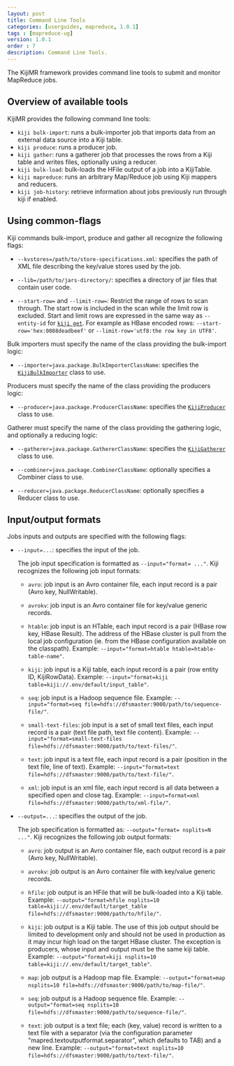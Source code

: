 ```yaml
---
layout: post
title: Command Line Tools
categories: [userguides, mapreduce, 1.0.1]
tags : [mapreduce-ug]
version: 1.0.1
order : 7
description: Command Line Tools.
---
```


The KijiMR framework provides command line tools to submit and monitor MapReduce jobs.

## Overview of available tools

KijiMR provides the following command line tools:
*   `kiji bulk-import`: runs a bulk-importer job that imports data from an external data source into a Kiji table.
*   `kiji produce`: runs a producer job.
*   `kiji gather`: runs a gatherer job that processes the rows from a Kiji table and writes files, optionally using a reducer.
*   `kiji bulk-load`: bulk-loads the HFile output of a job into a KijiTable.
*   `kiji mapreduce`: runs an arbitrary Map/Reduce job using Kiji mappers and reducers.
*   `kiji job-history`: retrieve information about jobs previously run through kiji if enabled.

## Using common-flags

Kiji commands bulk-import, produce and gather all recognize the following flags:

*   `--kvstores=/path/to/store-specifications.xml`: specifies the path of XML file describing the key/value stores used by the job.

*   `--lib=/path/to/jars-directory/`: specifies a directory of jar files that contain user code.


*   `--start-row=` and `--limit-row=`:
    Restrict the range of rows to scan through.
    The start row is included in the scan while the limit row is excluded.
    Start and limit rows are expressed in the same way as `--entity-id` for [`kiji get`]({{site.userguide_schema_1_1_1}}/tool-reference/#ref.get).
    For example as HBase encoded rows: `--start-row='hex:0088deadbeef'` or `--limit-row='utf8:the row key in UTF8'`.


Bulk importers must specify the name of the class providing the bulk-import logic:

*   `--importer=java.package.BulkImporterClassName`: specifies the [`KijiBulkImporter`]({{site.api_mr_devel}}/bulkimport/KijiBulkImporter.html) class to use.

Producers must specify the name of the class providing the producers logic:

*   `--producer=java.package.ProducerClassName`: specifies the [`KijiProducer`]({{site.api_mr_devel}}/produce/KijiProducer.html) class to use.

Gatherer must specify the name of the class providing the gathering logic, and optionally a reducing logic:

*   `--gatherer=java.package.GathererClassName`: specifies the [`KijiGatherer`]({{site.api_mr_devel}}/gather/KijiGatherer.html) class to use.

*   `--combiner=java.package.CombinerClassName`: optionally specifies a Combiner class to use.

*   `--reducer=java.package.ReducerClassName`: optionally specifies a Reducer class to use.

## Input/output formats

Jobs inputs and outputs are specified with the following flags:

*   `--input=...`: specifies the input of the job.

    The job input specification is formatted as `--input="format= ..."`.
    Kiji recognizes the following job input formats:

    * `avro`: job input is an Avro container file, each input record is a pair (Avro key, NullWritable).

    * `avrokv`: job input is an Avro container file for key/value generic records.

    * `htable`: job input is an HTable, each input record is a pair (HBase row key, HBase Result).
      The address of the HBase cluster is pull from the local job configuration (ie. from the HBase configuration available on the classpath).
      Example: `--input="format=htable htable=htable-table-name"`.

    * `kiji`: job input is a Kiji table, each input record is a pair (row entity ID, KijiRowData).
      Example: `--input="format=kiji table=kiji://.env/default/input_table"`.

    * `seq`: job input is a Hadoop sequence file.
      Example: `--input="format=seq file=hdfs://dfsmaster:9000/path/to/sequence-file/"`.

    * `small-text-files`: job input is a set of small text files, each input record is a pair (text file path, text file content).
      Example: `--input="format=small-text-files file=hdfs://dfsmaster:9000/path/to/text-files/"`.

    * `text`: job input is a text file, each input record is a pair (position in the text file, line of text).
      Example: `--input="format=text file=hdfs://dfsmaster:9000/path/to/text-file/"`.

    * `xml`: job input is an xml file, each input record is all data between a specified open and close tag.
      Example: `--input=format=xml file=hdfs://dfsmaster:9000/path/to/xml-file/"`.

*   `--output=...`: specifies the output of the job.

    The job specification is formatted as: `--output="format= nsplits=N ..."`.
    Kiji recognizes the following job output formats:

    * `avro`: job output is an Avro container file, each output record is a pair (Avro key, NullWritable).

    * `avrokv`: job output is an Avro container file with key/value generic records.

    * `hfile`: job output is an HFile that will be bulk-loaded into a Kiji table.
      Example: `--output="format=hfile nsplits=10 table=kiji://.env/default/target_table file=hdfs://dfsmaster:9000/path/to/hfile/"`.

    * `kiji`: job output is a Kiji table.
      The use of this job output should be limited to development only and should not be used in production as it may incur high load on the target HBase cluster. The exception is producers, whose input and output must be the same kiji table.
      Example: `--output="format=kiji nsplits=10 table=kiji://.env/default/target_table"`.

    * `map`: job output is a Hadoop map file.
      Example: `--output="format=map nsplits=10 file=hdfs://dfsmaster:9000/path/to/map-file/"`.

    * `seq`: job output is a Hadoop sequence file.
      Example: `--output="format=seq nsplits=10 file=hdfs://dfsmaster:9000/path/to/sequence-file/"`.

    * `text`: job output is a text file; each (key, value) record is written to a text file with a separator
      (via the configuration parameter "mapred.textoutputformat.separator", which defaults to TAB) and a new line.
      Example: `--output="format=text nsplits=10 file=hdfs://dfsmaster:9000/path/to/text-file/"`.
